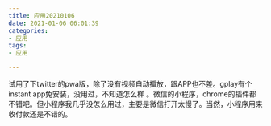 ```yaml
---
title: 应用20210106
date: 2021-01-06 06:01:39
categories:
- 应用
tags:
- 应用

--- 
```

试用了下twitter的pwa版，除了没有视频自动播放，跟APP也不差。gplay有个instant app免安装，没用过，不知道怎么样 。微信的小程序，chrome的插件都不错吧。但小程序我几乎没怎么用过，主要是微信打开太慢了。当然，小程序用来收付款还是不错的。

